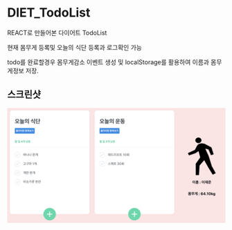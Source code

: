 # DIET_TodoList
REACT로 만들어본 다이어트 TodoList

현재 몸무게 등록및 오늘의 식단 등록과 로그확인 가능

todo를 완료할경우 몸무게감소 이벤트 생성 및 
localStorage를 활용하여 이름과 몸무게정보 저장.

## 스크린샷
![Alt text](screen.png)
